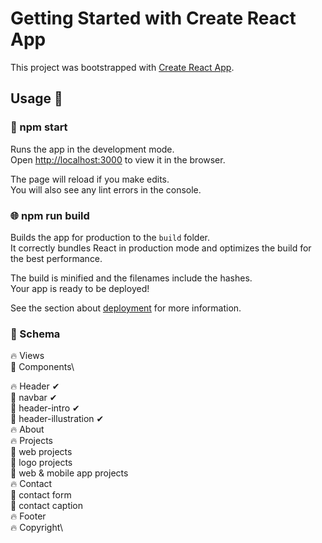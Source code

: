 # Getting Started with Create React App

This project was bootstrapped with [Create React App](https://github.com/facebook/create-react-app).

## Usage 🔧

### 🚀 npm start

Runs the app in the development mode.\
Open [http://localhost:3000](http://localhost:3000) to view it in the browser.

The page will reload if you make edits.\
You will also see any lint errors in the console.

### 🌐 npm run build

Builds the app for production to the `build` folder.\
It correctly bundles React in production mode and optimizes the build for the best performance.

The build is minified and the filenames include the hashes.\
Your app is ready to be deployed!

See the section about [deployment](https://facebook.github.io/create-react-app/docs/deployment) for more information.

### 📝 Schema
🔥 Views\
📍 Components\

🔥 Header ✔\
    📍 navbar ✔\
    📍 header-intro ✔\
    📍 header-illustration ✔\
🔥 About\
🔥 Projects\
    📍 web projects\
    📍 logo projects\
    📍 web & mobile app projects\
🔥 Contact\
    📍 contact form\
    📍 contact caption\
🔥 Footer\
🔥 Copyright\  